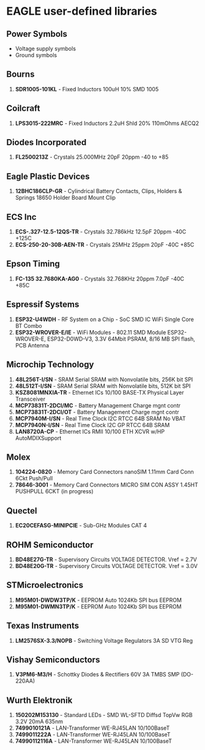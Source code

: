 # EAGLE user-defined libraries

## Power Symbols
* Voltage supply symbols
* Ground symbols

## Bourns
1. **SDR1005-101KL** - Fixed Inductors 100uH 10% SMD 1005

## Coilcraft
1. **LPS3015-222MRC** - Fixed Inductors 2.2uH Shld 20% 110mOhms AECQ2

## Diodes Incorporated
1. **FL2500213Z** - Crystals 25.000MHz 20pF 20ppm -40 to +85

## Eagle Plastic Devices
1. **12BHC186CLP-GR** - Cylindrical Battery Contacts, Clips, Holders & Springs 18650 Holder Board Mount Clip

## ECS Inc
1. **ECS-.327-12.5-12QS-TR** - Crystals 32.786kHz 12.5pF 20ppm -40C +125C
2. **ECS-250-20-30B-AEN-TR** - Crystals 25MHz 25ppm 20pF -40C +85C
## Epson Timing
1. **FC-135 32.7680KA-AG0** - Crystals 32.768KHz 20ppm 7.0pF -40C +85C

## Espressif Systems
1. **ESP32-U4WDH** - RF System on a Chip - SoC SMD IC WiFi Single Core BT Combo
2. **ESP32-WROVER-E/IE** - WiFi Modules - 802.11 SMD Module ESP32-WROVER-E, ESP32-D0WD-V3, 3.3V 64Mbit PSRAM, 8/16 MB SPI flash, PCB Antenna

## Microchip Technology
1. **48L256T-I/SN** - SRAM Serial SRAM with Nonvolatile bits, 256K bit SPI
2. **48L512T-I/SN** - SRAM Serial SRAM with Nonvolatile bits, 512K bit SPI
3. **KSZ8081MNXIA-TR** - Ethernet ICs 10/100 BASE-TX Physical Layer Transceiver
4. **MCP73831T-2DCI/MC** - Battery Management Charge mgnt contr
5. **MCP73831T-2DCI/OT** - Battery Management Charge mgnt contr
6. **MCP7940M-I/SN** - Real Time Clock I2C RTCC 64B SRAM No VBAT
7. **MCP7940N-I/SN** - Real Time Clock I2C GP RTCC 64B SRAM
8. **LAN8720A-CP** - Ethernet ICs RMII 10/100 ETH XCVR w/HP AutoMDIXSupport

## Molex
1. **104224-0820** - Memory Card Connectors nanoSIM 1.11mm Card Conn 6Ckt Push/Pull
2. **78646-3001** - Memory Card Connectors MICRO SIM CON ASSY 1.45HT PUSHPULL 6CKT (in progress)

## Quectel
1. **EC20CEFASG-MINIPCIE** - Sub-GHz Modules CAT 4

## ROHM Semiconductor
1. **BD48E27G-TR** - Supervisory Circuits VOLTAGE DETECTOR. Vref = 2.7V
2. **BD48E20G-TR** - Supervisory Circuits VOLTAGE DETECTOR. Vref = 3.0V

## STMicroelectronics
1. **M95M01-DWDW3TP/K** - EEPROM Auto 1024Kb SPI bus EEPROM
1. **M95M01-DWMN3TP/K** - EEPROM Auto 1024Kb SPI bus EEPROM

## Texas Instruments
1. **LM2576SX-3.3/NOPB** - Switching Voltage Regulators 3A SD VTG Reg

## Vishay Semiconductors
1. **V3PM6-M3/H** - Schottky Diodes & Rectifiers 60V 3A TMBS SMP (DO-220AA)

## Wurth Elektronik
1. **150202M153130** - Standard LEDs - SMD WL-SFTD Diffsd TopVw RGB 3.2V 20mA 635nm
2. **7499010121A** - LAN-Transformer WE-RJ45LAN 10/100BaseT
3. **7499011222A** - LAN-Transformer WE-RJ45LAN 10/100BaseT
4. **74990112116A** - LAN-Transformer WE-RJ45LAN 10/100BaseT
